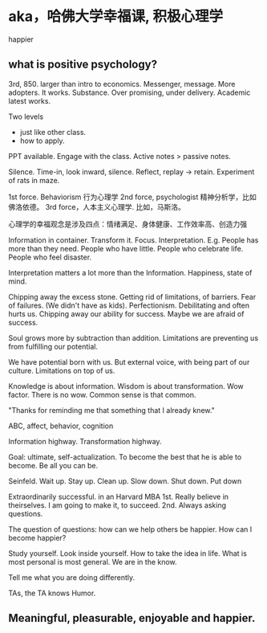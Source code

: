 # aka，哈佛大学幸福课, 积极心理学
happier
## what is positive psychology?
3rd, 850. larger than intro to economics.
Messenger, message.
More adopters. It works.
Substance. Over promising, under delivery.
Academic latest works.

Two levels
- just like other class.
- how to apply.

PPT available. Engage with the class. Active notes > passive notes.

Silence.
Time-in, look inward, silence.
Reflect, replay -> retain.
Experiment of rats in maze.

1st force. Behaviorism 行为心理学
2nd force, psychologist 精神分析学，比如 佛洛依德。
3rd force，人本主义心理学. 比如，马斯洛。

心理学的幸福观念是涉及四点：情绪满足、身体健康、工作效率高、创造力强

Information in container.
Transform it. Focus. Interpretation.
E.g.
People has more than they need. People who have little.
People who celebrate life. People who feel disaster.

Interpretation matters a lot more than the Information.
Happiness, state of mind.

Chipping away the excess stone. Getting rid of limitations, of barriers.
Fear of failures. (We didn't have as kids).
Perfectionism. Debilitating and often hurts us.
Chipping away our ability for success. Maybe we are afraid of success.

Soul grows more by subtraction than addition.
Limitations are preventing us from fulfilling our potential.

We have potential born with us.
But external voice, with being part of our culture. Limitations on top of us.

Knowledge is about information.
Wisdom is about transformation.
Wow factor. There is no wow.
Common sense is that common.

"Thanks for reminding me that something that I already knew."

ABC, affect, behavior, cognition

Information highway. Transformation highway.

Goal: ultimate, self-actualization.
To become the best that he is able to become. Be all you can be.

Seinfeld.
Wait up. Stay up. Clean up.
Slow down. Shut down. Put down

Extraordinarily successful. in an Harvard MBA
1st. Really believe in theirselves. I am going to make it, to succeed.
2nd. Always asking questions.

The question of questions: how can we help others be happier.
How can I become happier?


Study yourself. Look inside yourself.
How to take the idea in life.
What is most personal is most general.
We are in the know.

Tell me what you are doing differently.

TAs, the TA knows Humor.


Meaningful, pleasurable, enjoyable and happier.
-
